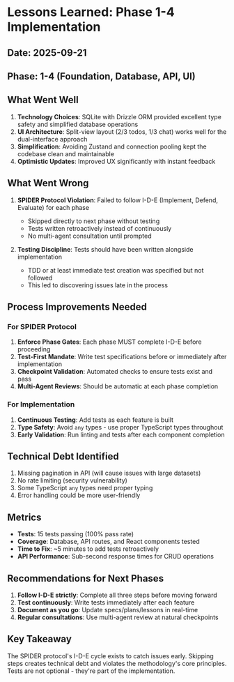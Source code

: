 # Lessons Learned: Phase 1-4 Implementation

## Date: 2025-09-21
## Phase: 1-4 (Foundation, Database, API, UI)

## What Went Well
1. **Technology Choices**: SQLite with Drizzle ORM provided excellent type safety and simplified database operations
2. **UI Architecture**: Split-view layout (2/3 todos, 1/3 chat) works well for the dual-interface approach
3. **Simplification**: Avoiding Zustand and connection pooling kept the codebase clean and maintainable
4. **Optimistic Updates**: Improved UX significantly with instant feedback

## What Went Wrong
1. **SPIDER Protocol Violation**: Failed to follow I-D-E (Implement, Defend, Evaluate) for each phase
   - Skipped directly to next phase without testing
   - Tests written retroactively instead of continuously
   - No multi-agent consultation until prompted

2. **Testing Discipline**: Tests should have been written alongside implementation
   - TDD or at least immediate test creation was specified but not followed
   - This led to discovering issues late in the process

## Process Improvements Needed

### For SPIDER Protocol
1. **Enforce Phase Gates**: Each phase MUST complete I-D-E before proceeding
2. **Test-First Mandate**: Write test specifications before or immediately after implementation
3. **Checkpoint Validation**: Automated checks to ensure tests exist and pass
4. **Multi-Agent Reviews**: Should be automatic at each phase completion

### For Implementation
1. **Continuous Testing**: Add tests as each feature is built
2. **Type Safety**: Avoid `any` types - use proper TypeScript types throughout
3. **Early Validation**: Run linting and tests after each component completion

## Technical Debt Identified
1. Missing pagination in API (will cause issues with large datasets)
2. No rate limiting (security vulnerability)
3. Some TypeScript `any` types need proper typing
4. Error handling could be more user-friendly

## Metrics
- **Tests**: 15 tests passing (100% pass rate)
- **Coverage**: Database, API routes, and React components tested
- **Time to Fix**: ~5 minutes to add tests retroactively
- **API Performance**: Sub-second response times for CRUD operations

## Recommendations for Next Phases
1. **Follow I-D-E strictly**: Complete all three steps before moving forward
2. **Test continuously**: Write tests immediately after each feature
3. **Document as you go**: Update specs/plans/lessons in real-time
4. **Regular consultations**: Use multi-agent review at natural checkpoints

## Key Takeaway
The SPIDER protocol's I-D-E cycle exists to catch issues early. Skipping steps creates technical debt and violates the methodology's core principles. Tests are not optional - they're part of the implementation.